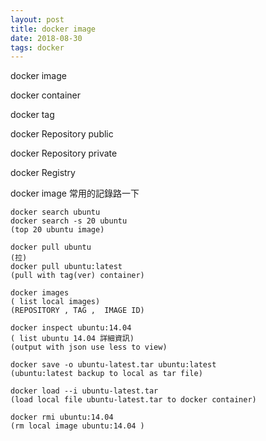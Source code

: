 ```yaml
---
layout: post
title: docker image
date: 2018-08-30
tags: docker
---
```


docker image

docker container

docker tag

docker Repository public

docker Repository private

docker Registry



docker image 常用的記錄路一下

```
docker search ubuntu
docker search -s 20 ubuntu 
(top 20 ubuntu image)
```

```
docker pull ubuntu 
(拉)
docker pull ubuntu:latest 
(pull with tag(ver) container)

docker images 
( list local images)
(REPOSITORY , TAG ,  IMAGE ID)
```

```
docker inspect ubuntu:14.04 
( list ubuntu 14.04 詳細資訊)
(output with json use less to view)
```

```
docker save -o ubuntu-latest.tar ubuntu:latest 
(ubuntu:latest backup to local as tar file)
```

```
docker load --i ubuntu-latest.tar
(load local file ubuntu-latest.tar to docker container)
```

```
docker rmi ubuntu:14.04 
(rm local image ubuntu:14.04 )
```
